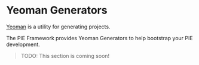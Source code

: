 # Yeoman Generators

[Yeoman](http://yeoman.io/) is a utility for generating projects.

The PIE Framework provides Yeoman Generators to help bootstrap your PIE development.

> TODO: This section is coming soon!